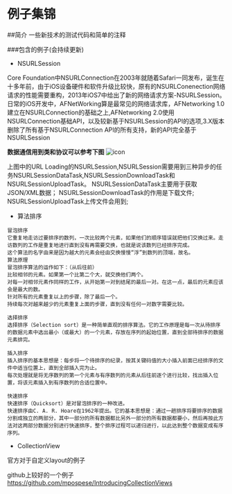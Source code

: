 # 例子集锦

##简介
一些新技术的测试代码和简单的注释

###包含的例子(会持续更新)
- NSURLSession

Core Foundation中NSURLConnection在2003年就随着Safari一同发布，诞生在十多年前，由于iOS设备硬件和软件升级比较快，原有的NSURLConenection网络请求的性能需要重构，2013年iOS7中给出了新的网络请求方案-NSURLSession。日常的iOS开发中，AFNetWorking算是最常见的网络请求库，AFNetworking 1.0建立在NSURLConnection的基础之上,AFNetworking 2.0使用NSURLConnection基础API，以及较新基于NSURLSession的API的选项,3.X版本删除了所有基于NSURLConnection API的所有支持，新的API完全基于NSURLSession

**数据通信用到类和协议可以参考下图**
![icon](http://upload-images.jianshu.io/upload_images/1048365-89477eebc0df677f.png?imageMogr2/auto-orient/strip%7CimageView2/2)

上图中的URL Loading的NSURLSession,NSURLSession需要用到三种异步的任务NSURLSessionDataTask,NSURLSessionDownloadTask和NSURLSessionUploadTask。
NSURLSessionDataTask主要用于获取JSON/XML数据；
NSURLSessionDownloadTask的作用是下载文件;
NSURLSessionUploadTask上传文件会用到;

- 算法排序

```
冒泡排序
它重复地走访过要排序的数列，一次比较两个元素，如果他们的顺序错误就把他们交换过来。走访数列的工作是重复地进行直到没有再需要交换，也就是说该数列已经排序完成。
这个算法的名字由来是因为越大的元素会经由交换慢慢“浮”到数列的顶端，故名。
算法原理
冒泡排序算法的运作如下：（从后往前）
比较相邻的元素。如果第一个比第二个大，就交换他们两个。
对每一对相邻元素作同样的工作，从开始第一对到结尾的最后一对。在这一点，最后的元素应该会是最大的数。
针对所有的元素重复以上的步骤，除了最后一个。
持续每次对越来越少的元素重复上面的步骤，直到没有任何一对数字需要比较。
```

```
选择排序
选择排序（Selection sort）是一种简单直观的排序算法。它的工作原理是每一次从待排序的数据元素中选出最小（或最大）的一个元素，存放在序列的起始位置，直到全部待排序的数据元素排完。
```

```
插入排序
插入排序的基本思想是：每步将一个待排序的纪录，按其关键码值的大小插入前面已经排序的文件中适当位置上，直到全部插入完为止。
每次处理就是将无序数列的第一个元素与有序数列的元素从后往前逐个进行比较，找出插入位置，将该元素插入到有序数列的合适位置中。
```
```
快速排序
快速排序（Quicksort）是对冒泡排序的一种改进。
快速排序由C. A. R. Hoare在1962年提出。它的基本思想是：通过一趟排序将要排序的数据分割成独立的两部分，其中一部分的所有数据都比另外一部分的所有数据都要小，然后再按此方法对这两部分数据分别进行快速排序，整个排序过程可以递归进行，以此达到整个数据变成有序序列。
```

- CollectionView

官方对于自定义layout的例子

github上较好的一个例子
<https://github.com/mpospese/IntroducingCollectionViews>















